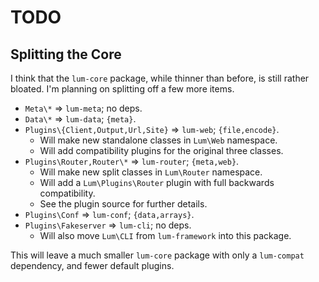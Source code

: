 # TODO

## Splitting the Core

I think that the `lum-core` package, while thinner than before, is
still rather bloated. I'm planning on splitting off a few more items.

- `Meta\*` => `lum-meta`; no deps.
- `Data\*` => `lum-data`; `{meta}`.
- `Plugins\{Client,Output,Url,Site}` => `lum-web`; `{file,encode}`.
   - Will make new standalone classes in `Lum\Web` namespace.
   - Will add compatibility plugins for the original three classes.
- `Plugins\Router,Router\*` => `lum-router`; `{meta,web}`.
   - Will make new split classes in `Lum\Router` namespace.
   - Will add a `Lum\Plugins\Router` plugin with full backwards compatibility.
   - See the plugin source for further details.
- `Plugins\Conf` => `lum-conf`; `{data,arrays}`.
- `Plugins\Fakeserver` => `lum-cli`; no deps.
   - Will also move `Lum\CLI` from `lum-framework` into this package.

This will leave a much smaller `lum-core` package with only a `lum-compat`
dependency, and fewer default plugins.
